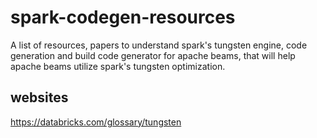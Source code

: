 # spark-codegen-resources
A list of resources, papers to understand spark's tungsten engine, code generation and build code generator for apache beams, that will help apache beams utilize spark's tungsten optimization.

## websites
https://databricks.com/glossary/tungsten
